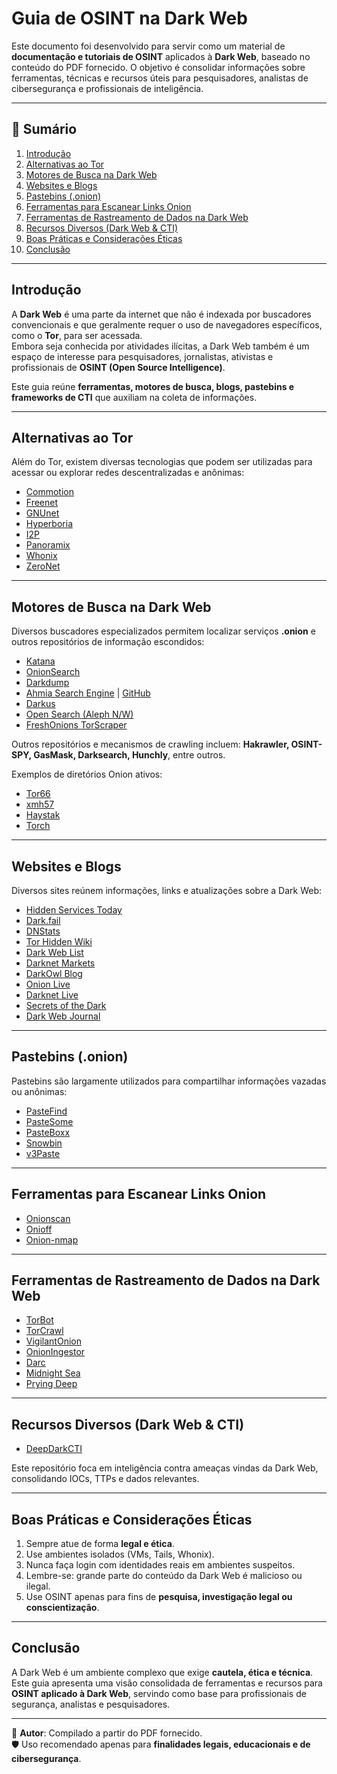 # Guia de OSINT na Dark Web

Este documento foi desenvolvido para servir como um material de **documentação e tutoriais de OSINT** aplicados à **Dark Web**, baseado no conteúdo do PDF fornecido. O objetivo é consolidar informações sobre ferramentas, técnicas e recursos úteis para pesquisadores, analistas de cibersegurança e profissionais de inteligência.

---

## 📌 Sumário

1. [Introdução](#introdução)
2. [Alternativas ao Tor](#alternativas-ao-tor)
3. [Motores de Busca na Dark Web](#motores-de-busca-na-dark-web)
4. [Websites e Blogs](#websites-e-blogs)
5. [Pastebins (.onion)](#pastebins-onion)
6. [Ferramentas para Escanear Links Onion](#ferramentas-para-escanear-links-onion)
7. [Ferramentas de Rastreamento de Dados na Dark Web](#ferramentas-de-rastreamento-de-dados-na-dark-web)
8. [Recursos Diversos (Dark Web & CTI)](#recursos-diversos-dark-web--cti)
9. [Boas Práticas e Considerações Éticas](#boas-práticas-e-considerações-éticas)
10. [Conclusão](#conclusão)

---

## Introdução

A **Dark Web** é uma parte da internet que não é indexada por buscadores convencionais e que geralmente requer o uso de navegadores específicos, como o **Tor**, para ser acessada.  
Embora seja conhecida por atividades ilícitas, a Dark Web também é um espaço de interesse para pesquisadores, jornalistas, ativistas e profissionais de **OSINT (Open Source Intelligence)**.

Este guia reúne **ferramentas, motores de busca, blogs, pastebins e frameworks de CTI** que auxiliam na coleta de informações.

---

## Alternativas ao Tor

Além do Tor, existem diversas tecnologias que podem ser utilizadas para acessar ou explorar redes descentralizadas e anônimas:

- [Commotion](https://commotionwireless.net)  
- [Freenet](https://freenetproject.org/index.html)  
- [GNUnet](https://gnunet.org)  
- [Hyperboria](http://hyperboria.net)  
- [I2P](https://geti2p.net/en)  
- [Panoramix](https://panoramix-project.eu/software)  
- [Whonix](https://www.whonix.org)  
- [ZeroNet](https://zeronet.io)  

---

## Motores de Busca na Dark Web

Diversos buscadores especializados permitem localizar serviços **.onion** e outros repositórios de informação escondidos:

- [Katana](https://github.com/adnane-X-tebbaa/Katana)  
- [OnionSearch](https://github.com/megadose/OnionSearch)  
- [Darkdump](https://github.com/josh0xA/darkdump)  
- [Ahmia Search Engine](https://ahmia.fi/) | [GitHub](https://github.com/ahmia/ahmia-site)  
- [Darkus](https://github.com/Lucksi/Darkus)  
- [Open Search (Aleph N/W)](https://open-search.aleph-networks.eu/)  
- [FreshOnions TorScraper](https://github.com/dirtyfilthy/freshonions-torscraper)  

Outros repositórios e mecanismos de crawling incluem: **Hakrawler, OSINT-SPY, GasMask, Darksearch, Hunchly**, entre outros.

Exemplos de diretórios Onion ativos:  
- [Tor66](http://tor66sewebgixwhcqfnp5inzp5x5uohhdy3kvtnyfxc2e5mxiuh34iid.onion/)  
- [xmh57](http://xmh57jrknzkhv6y3ls3ubitzfqnkrwxhopf5aygthi7d6rplyvk3noyd.onion/)  
- [Haystak](http://haystakvxad7wbk5.onion/)  
- [Torch](http://msydqstlz2kzerdg.onion/)  

---

## Websites e Blogs

Diversos sites reúnem informações, links e atualizações sobre a Dark Web:

- [Hidden Services Today](https://hidden-services.today/)  
- [Dark.fail](https://dark.fail/)  
- [DNStats](https://dnstats.net/)  
- [Tor Hidden Wiki](https://torhiddenwiki.com/)  
- [Dark Web List](https://www.darkweblist.com/)  
- [Darknet Markets](https://www.darknetmarkets.com/)  
- [DarkOwl Blog](https://www.darkowl.com/darkint-blog)  
- [Onion Live](https://onion.live/)  
- [Darknet Live](https://darknetlive.com/)  
- [Secrets of the Dark](https://secretsofthedark.com/)  
- [Dark Web Journal](https://darkwebjournal.com/)  

---

## Pastebins (.onion)

Pastebins são largamente utilizados para compartilhar informações vazadas ou anônimas:

- [PasteFind](http://pastefindirfvugpdvei4js5kjby6kmnaxncsycfmbekghradvivmdid.onion/)  
- [PasteSome](http://pastesomefibtmstjrjka3iobfqm7qrmqzzwkym2dnvbad...onion/)  
- [PasteBoxx](http://pasteboxx44wtzbm3ldjkcncls6uggi7mipmdwef5zza6wjqrqrtxdid.onion/)  
- [Snowbin](http://snowbin45znsonv227ypgbuvpqyaoolxpdg3nhhfznah...onion/)  
- [v3Paste](http://v3pastedc5jeqahtq77gvu3vz222bcqhlfubfunzjzqedg6jdqqlvgqd.onion/)  

---

## Ferramentas para Escanear Links Onion

- [Onionscan](https://github.com/s-rah/onionscan)  
- [Onioff](https://github.com/k4m4/onioff)  
- [Onion-nmap](https://github.com/milesrichardson/docker-onionnmap)  

---

## Ferramentas de Rastreamento de Dados na Dark Web

- [TorBot](https://github.com/DedSecInside/TorBoT)  
- [TorCrawl](https://github.com/MikeMeliz/TorCrawl.py)  
- [VigilantOnion](https://github.com/andreyglauzer/VigilantOnion)  
- [OnionIngestor](https://github.com/danieleperera/OnionIngestor)  
- [Darc](https://github.com/RicYaben/midnight_sea)  
- [Midnight Sea](https://github.com/RicYaben/midnight_sea)  
- [Prying Deep](https://github.com/iudicium/pryingdeep)  

---

## Recursos Diversos (Dark Web & CTI)

- [DeepDarkCTI](https://github.com/fastfire/deepdarkCTI)  

Este repositório foca em inteligência contra ameaças vindas da Dark Web, consolidando IOCs, TTPs e dados relevantes.

---

## Boas Práticas e Considerações Éticas

1. Sempre atue de forma **legal e ética**.  
2. Use ambientes isolados (VMs, Tails, Whonix).  
3. Nunca faça login com identidades reais em ambientes suspeitos.  
4. Lembre-se: grande parte do conteúdo da Dark Web é malicioso ou ilegal.  
5. Use OSINT apenas para fins de **pesquisa, investigação legal ou conscientização**.  

---

## Conclusão

A Dark Web é um ambiente complexo que exige **cautela, ética e técnica**.  
Este guia apresenta uma visão consolidada de ferramentas e recursos para **OSINT aplicado à Dark Web**, servindo como base para profissionais de segurança, analistas e pesquisadores.

---

📖 **Autor**: Compilado a partir do PDF fornecido.  
🛡 Uso recomendado apenas para **finalidades legais, educacionais e de cibersegurança**.

